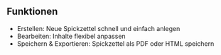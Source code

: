 ## Funktionen
- Erstellen: Neue Spickzettel schnell und einfach anlegen
- Bearbeiten: Inhalte flexibel anpassen
- Speichern & Exportieren: Spickzettel als PDF oder HTML speichern